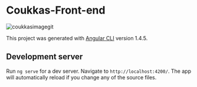 # Coukkas-Front-end

![coukkasimagegit](https://user-images.githubusercontent.com/23640684/32557185-b8891df6-c4a1-11e7-86d2-75d9b85e1125.JPG)

This project was generated with [Angular CLI](https://github.com/angular/angular-cli) version 1.4.5.

## Development server

Run `ng serve` for a dev server. Navigate to `http://localhost:4200/`. The app will automatically reload if you change any of the source files.





